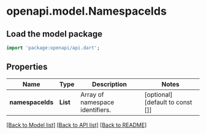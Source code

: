 # openapi.model.NamespaceIds

## Load the model package
```dart
import 'package:openapi/api.dart';
```

## Properties
Name | Type | Description | Notes
------------ | ------------- | ------------- | -------------
**namespaceIds** | **List<String>** | Array of namespace identifiers. | [optional] [default to const []]

[[Back to Model list]](../README.md#documentation-for-models) [[Back to API list]](../README.md#documentation-for-api-endpoints) [[Back to README]](../README.md)


